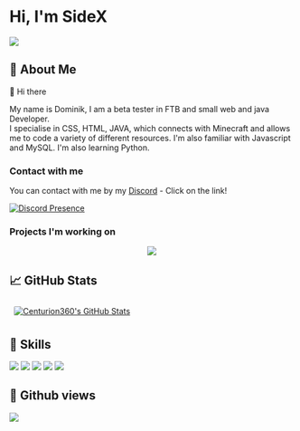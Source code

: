 # Hi, I'm SideX

<img src="https://i.imgur.com/HLknE8y.png">

## 👦 About Me

👋 Hi there

My name is Dominik, I am a beta tester in FTB and small web and java Developer. <br>
I specialise in CSS, HTML, JAVA, which connects with Minecraft and allows me to code a variety of different resources. I'm also familiar with Javascript and MySQL. I'm also learning Python.

### Contact with me
You can contact with me by my [Discord](https://discord.com/users/364155024416309258) - Click on the link!

[![Discord Presence](https://lanyard.cnrad.dev/api/364155024416309258?theme=dark&animated=true&hideDiscrim=false&showDisplayName=false&borderRadius=5px)](https://discord.com/users/364155024416309258)

### Projects I'm working on



<div align="center">
<a href="https://discord.com/users/406761556123189248" target="_blank">
   <img src="[https://lanyard-profile-readme.vercel.app/api/406761556123189248](https://lanyard.cnrad.dev/api/406761556123189248)?theme=black&bg=1E2D35&animated=true&hideDiscrim=false&borderRadius=5px">
</a>
</div>

## &#x1f4c8; GitHub Stats

<a href="https://github.com/Sidex06">
  <img align="center" style="margin:0.5rem; border-radius:2px" src="https://github-readme-stats.vercel.app/api?username=Sidex06&count_private=true&show_icons=true&line_height=28&count_private=true&title_color=ffffff&text_color=ffffff&icon_color=3ea1fc&bg_color=171717" alt="Centurion360's GitHub Stats" />
</a>

## 💼 Skills
![](https://img.shields.io/badge/Code-Java-informational?style=flat&logo=MySQL&logoColor=white&color=3ea1fc)
![](https://img.shields.io/badge/Code-JavaScript-informational?style=flat&logo=JavaScript&logoColor=white&color=3ea1fc)
![](https://img.shields.io/badge/Code-HTML-informational?style=flat&logo=HTML5&logoColor=white&color=3ea1fc)
![](https://img.shields.io/badge/Code-CSS-informational?style=flat&logo=CSS3&logoColor=white&color=3ea1fc)
![](https://img.shields.io/badge/Code-MySQL-informational?style=flat&logo=MySQL&logoColor=white&color=3ea1fc)

## 🔎 Github views

![](https://komarev.com/ghpvc/?username=Sidex06&color=3ea1fc)
